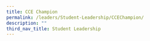 ```yaml
---
title: CCE Champion
permalink: /leaders/Student-Leadership/CCEChampion/
description: ""
third_nav_title: Student Leadership
---
```

